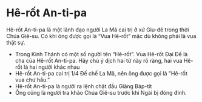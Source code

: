 # Hê-rốt An-ti-pa

Hê-rốt An-ti-pa là một lãnh đạo người La Mã cai trị ở xứ Giu-đê trong thời Chúa Giê-su.  Có khi ông được gọi là “Vua Hê-rốt” mặc dù không phải là vua thật sự.
- Trong Kinh Thánh có một số người tên “Hê-rốt”.  Vua Hê-rốt Đại Đế là cha của Hê-rốt An-ti-pa.  Hãy chú ý dịch hai từ này rõ ràng, hai vua Hê-rốt là hai người khác nhau
- Hê-rốt An-ti-pa cai trị 1/4 Đế chế La Mã, nên ông được gọi là "Hê-rốt vua chư hầu.”
- Hê-rốt An-ti-pa là người ra lệnh chặt đầu Giăng Báp-tít  
- Ông cũng là người tra khảo Chúa Giê-su trước khi Ngài bị đóng đinh.

